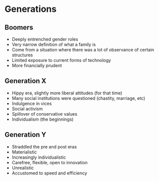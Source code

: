# Generations

## Boomers
* Deeply entrenched gender roles
* Very narrow definition of what a family is
* Come from a situation where there was a lot of observance of certain structures
* Limited exposure to current forms of technology
* More financially prudent

## Generation X
* Hippy era, slightly more liberal attitudes (for that time)
* Many social institutions were questioned (chastity, marriage, etc)
* Indulgence in vices
* Social activism
* Spillover of conservative values
* Individualism (the beginnings)

## Generation Y
* Straddled the pre and post eras
* Materialistic
* Increasingly individualistic
* Carefree, flexible, open to innovation
* Unrealistic
* Accustomed to speed and efficiency
